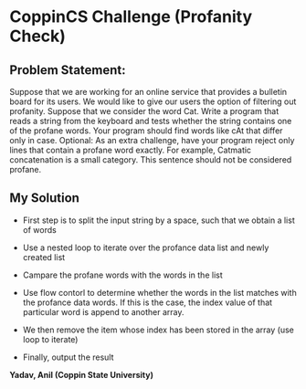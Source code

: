 # CoppinCS Challenge (Profanity Check)

Problem Statement:
---

Suppose that we are working for an online service that provides a bulletin board for its users. We would like to give our users the option of filtering out profanity. Suppose that we consider the word Cat. Write a program that reads a string from the keyboard and tests whether the string contains one of the profane words. Your program should find words like cAt that differ only in case.
Optional: As an extra challenge, have your program reject only lines that contain a profane word exactly. For example, Catmatic concatenation is a small category. This sentence should not be considered profane.

My Solution
---

* First step is to split the input string by a space, such that we obtain a list of words

* Use a nested loop to iterate over the profance data list and newly created list

* Campare the profane words with the words in the list

* Use flow contorl to determine whether the words in the list matches with the profance data words. If this is the case, the index value of that particular word is append to another array.

* We then remove the item whose index has been stored in the array (use loop to iterate)

* Finally, output the result

**Yadav, Anil (Coppin State University)**